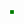 <html>
<head>
      <meta name="viewport" content="width=device-width, initial-scale=1.0">
      <title>Prayer Meet</title>
      <script src="/assets/js/jquery-1.8.2.min.js"></script>
</head>
<body>
      <style>
.center {
  position: absolute;
  top: 50%;
  left: 50%;
  -ms-transform: translate(-50%, -50%);
  transform: translate(-50%, -50%);
  border: 3px solid green;
  text-align: center;
}
</style>
<div class="center" id="main"></div>
      
<script>
$('#main').html("<p>Loading meeting link. Please wait ...</p>");

// Make an AJAX call to Google Script
var request = jQuery.ajax({
      crossDomain: true,
      url: "https://script.google.com/macros/s/AKfycbxGoWfDAFhBF8Ke31IX4CU1pixoEDsJgjPI9w9PUP5sgzMKWQ0/exec?callback=loadData",
      method: "GET",
      dataType: "jsonp"
    });

// load the returned url
  function loadData(e) {
      $('#main').html("<a id='link' href='"+e+"'><img src='/assets/img/logo.png'><br><br>Click here to open the app</a><br> and then \'Ask to join\'");
      }
</script>
</body>
</html>
